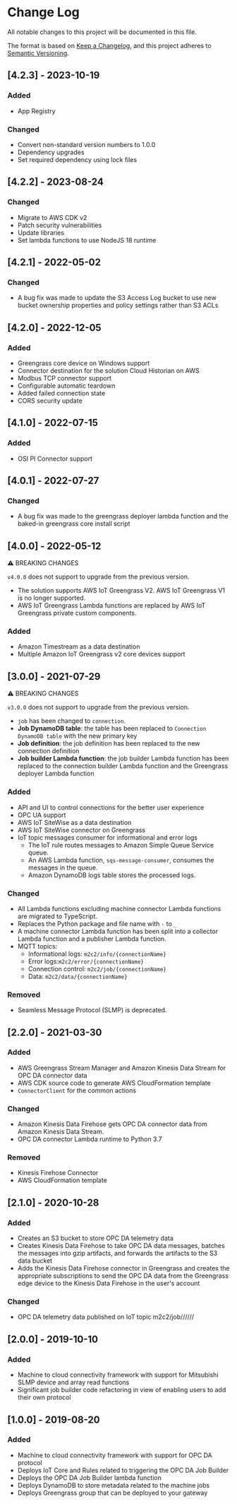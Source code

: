 # Change Log

All notable changes to this project will be documented in this file.

The format is based on [Keep a Changelog](https://keepachangelog.com/en/1.0.0/),
and this project adheres to [Semantic Versioning](https://semver.org/spec/v2.0.0.html).

## [4.2.3] - 2023-10-19

### Added
- App Registry

### Changed
- Convert non-standard version numbers to 1.0.0
- Dependency upgrades
- Set required dependency using lock files

## [4.2.2] - 2023-08-24

### Changed

- Migrate to AWS CDK v2
- Patch security vulnerabilities
- Update libraries
- Set lambda functions to use NodeJS 18 runtime

## [4.2.1] - 2022-05-02

### Changed

- A bug fix was made to update the S3 Access Log bucket to use new bucket ownership properties and policy settings rather than S3 ACLs

## [4.2.0] - 2022-12-05

### Added

- Greengrass core device on Windows support
- Connector destination for the solution Cloud Historian on AWS
- Modbus TCP connector support
- Configurable automatic teardown
- Added failed connection state
- CORS security update

## [4.1.0] - 2022-07-15

### Added

- OSI PI Connector support

## [4.0.1] - 2022-07-27

### Changed

- A bug fix was made to the greengrass deployer lambda function and the baked-in greengrass core install script

## [4.0.0] - 2022-05-12

⚠ BREAKING CHANGES

`v4.0.0` does not support to upgrade from the previous version.

- The solution supports AWS IoT Greengrass V2. AWS IoT Greengrass V1 is no longer supported.
- AWS IoT Greengrass Lambda functions are replaced by AWS IoT Greengrass private custom components.

### Added

- Amazon Timestream as a data destination
- Multiple Amazon IoT Greengrass v2 core devices support

## [3.0.0] - 2021-07-29

⚠ BREAKING CHANGES

`v3.0.0` does not support to upgrade from the previous version.

- `job` has been changed to `connection`.
- **Job DynamoDB table**: the table has been replaced to `Connection DynamoDB table` with the new primary key
- **Job definition**: the job definition has been replaced to the new connection definition
- **Job builder Lambda function**: the job builder Lambda function has been replaced to the connection builder Lambda function and the Greengrass deployer Lambda function

### Added

- API and UI to control connections for the better user experience
- OPC UA support
- AWS IoT SiteWise as a data destination
- AWS IoT SiteWise connector on Greengrass
- IoT topic messages consumer for informational and error logs
  - The IoT rule routes messages to Amazon Simple Queue Service queue.
  - An AWS Lambda function, `sqs-message-consumer`, consumes the messages in the queue.
  - Amazon DynamoDB logs table stores the processed logs.

### Changed

- All Lambda functions excluding machine connector Lambda functions are migrated to TypeScript.
- Replaces the Python package and file name with `-` to `_`
- A machine connector Lambda function has been split into a collector Lambda function and a publisher Lambda function.
- MQTT topics:
  - Informational logs: `m2c2/info/{connectionName}`
  - Error logs:`m2c2/error/{connectionName}`
  - Connection control: `m2c2/job/{connectionName}`
  - Data: `m2c2/data/{connectionName}`

### Removed

- Seamless Message Protocol (SLMP) is deprecated.

## [2.2.0] - 2021-03-30

### Added

- AWS Greengrass Stream Manager and Amazon Kinesis Data Stream for OPC DA connector data
- AWS CDK source code to generate AWS CloudFormation template
- `ConnectorClient` for the common actions

### Changed

- Amazon Kinesis Data Firehose gets OPC DA connector data from Amazon Kinesis Data Stream.
- OPC DA connector Lambda runtime to Python 3.7

### Removed

- Kinesis Firehose Connector
- AWS CloudFormation template

## [2.1.0] - 2020-10-28

### Added

- Creates an S3 bucket to store OPC DA telemetry data
- Creates Kinesis Data Firehose to take OPC DA data messages, batches the messages into gzip artifacts, and forwards the artifacts to the S3 data bucket
- Adds the Kinesis Data Firehose connector in Greengrass and creates the appropriate subscriptions to send the OPC DA data from the Greengrass edge device to the Kinesis Data Firehose in the user's account

### Changed

- OPC DA telemetry data published on IoT topic m2c2/job/<job-name>/<site-name>/<area>/<process>/<machine-name>/<tag-name>

## [2.0.0] - 2019-10-10

### Added

- Machine to cloud connectivity framework with support for Mitsubishi SLMP device and array read functions
- Significant job builder code refactoring in view of enabling users to add their own protocol

## [1.0.0] - 2019-08-20

### Added

- Machine to cloud connectivity framework with support for OPC DA protocol
- Deploys IoT Core and Rules related to triggering the OPC DA Job Builder
- Deploys the OPC DA Job Builder lambda function
- Deploys DynamoDB to store metadata related to the machine jobs
- Deploys Greengrass group that can be deployed to your gateway

